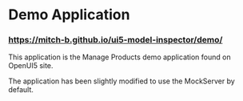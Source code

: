 # Demo Application
### https://mitch-b.github.io/ui5-model-inspector/demo/

This application is the Manage Products demo application found on OpenUI5 site.

The application has been slightly modified to use the MockServer by default.
